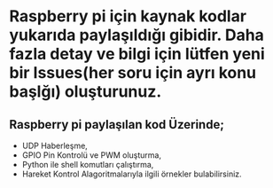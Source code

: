 # Raspberry pi için kaynak kodlar yukarıda paylaşıldığı gibidir. Daha fazla detay ve bilgi için lütfen yeni bir Issues(her soru için ayrı konu başlğı) oluşturunuz.

## Raspberry pi paylaşılan kod Üzerinde;

 * UDP Haberleşme,
 * GPIO Pin Kontrolü ve PWM oluşturma,
 * Python  ile shell komutları çalıştırma,
 * Hareket Kontrol Alagoritmalarıyla ilgili örnekler bulabilirsiniz.
 